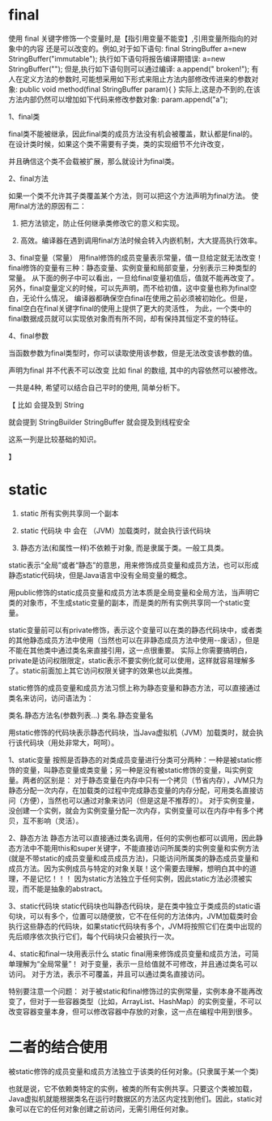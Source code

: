 # final




使用 final 关键字修饰一个变量时,是【指引用变量不能变】,引用变量所指向的对象中的内容
还是可以改变的。例如,对于如下语句:
final StringBuffer a=new StringBuffer("immutable");
执行如下语句将报告编译期错误:
a=new StringBuffer("");
但是,执行如下语句则可以通过编译:
a.append(" broken!");
有人在定义方法的参数时,可能想采用如下形式来阻止方法内部修改传进来的参数对象:
public void method(final StringBuffer param){
} 实际上,这是办不到的,在该方法内部仍然可以增加如下代码来修改参数对象:
param.append("a");





1、final类

final类不能被继承，因此final类的成员方法没有机会被覆盖，默认都是final的。在设计类时候，如果这个类不需要有子类，类的实现细节不允许改变，

并且确信这个类不会载被扩展，那么就设计为final类。


2、final方法

如果一个类不允许其子类覆盖某个方法，则可以把这个方法声明为final方法。
使用final方法的原因有二：

1) 把方法锁定，防止任何继承类修改它的意义和实现。

2) 高效。编译器在遇到调用final方法时候会转入内嵌机制，大大提高执行效率。


3、final变量（常量）
用final修饰的成员变量表示常量，值一旦给定就无法改变！
final修饰的变量有三种：静态变量、实例变量和局部变量，分别表示三种类型的常量。
从下面的例子中可以看出，一旦给final变量初值后，值就不能再改变了。
另外，final变量定义的时候，可以先声明，而不给初值，这中变量也称为final空白，无论什么情况，
编译器都确保空白final在使用之前必须被初始化。但是，final空白在final关键字final的使用上提供了更大的灵活性，
为此，一个类中的final数据成员就可以实现依对象而有所不同，却有保持其恒定不变的特征。



4、final参数

当函数参数为final类型时，你可以读取使用该参数，但是无法改变该参数的值。


声明为final 并不代表不可以改变 比如 final 的数组, 其中的内容依然可以被修改。



一共是4种, 希望可以结合自己平时的使用, 简单分析下。



【
比如 会提及到 String

就会提到 StringBuilder StringBuffer 就会提及到线程安全

这系一列是比较基础的知识。

】




# static

1) static 所有实例共享同一个副本

2) static 代码块 中 会在 （JVM）加载类时，就会执行该代码块

3) 静态方法(和属性一样)不依赖于对象, 而是隶属于类。一般工具类。






static表示“全局”或者“静态”的意思，用来修饰成员变量和成员方法，也可以形成静态static代码块，但是Java语言中没有全局变量的概念。


用public修饰的static成员变量和成员方法本质是全局变量和全局方法，当声明它类的对象市，不生成static变量的副本，而是类的所有实例共享同一个static变量。

static变量前可以有private修饰，表示这个变量可以在类的静态代码块中，或者类的其他静态成员方法中使用（当然也可以在非静态成员方法中使用--废话），但是不能在其他类中通过类名来直接引用，这一点很重要。
实际上你需要搞明白，private是访问权限限定，static表示不要实例化就可以使用，这样就容易理解多了。static前面加上其它访问权限关键字的效果也以此类推。

static修饰的成员变量和成员方法习惯上称为静态变量和静态方法，可以直接通过类名来访问，访问语法为：

类名.静态方法名(参数列表...)
类名.静态变量名

用static修饰的代码块表示静态代码块，当Java虚拟机（JVM）加载类时，就会执行该代码块（用处非常大，呵呵）。


1、static变量
        按照是否静态的对类成员变量进行分类可分两种：一种是被static修饰的变量，叫静态变量或类变量；另一种是没有被static修饰的变量，叫实例变量。两者的区别是：
        对于静态变量在内存中只有一个拷贝（节省内存），JVM只为静态分配一次内存，在加载类的过程中完成静态变量的内存分配，可用类名直接访问（方便），当然也可以通过对象来访问（但是这是不推荐的）。
        对于实例变量，没创建一个实例，就会为实例变量分配一次内存，实例变量可以在内存中有多个拷贝，互不影响（灵活）。

2、静态方法
        静态方法可以直接通过类名调用，任何的实例也都可以调用，因此静态方法中不能用this和super关键字，不能直接访问所属类的实例变量和实例方法(就是不带static的成员变量和成员成员方法)，只能访问所属类的静态成员变量和成员方法。因为实例成员与特定的对象关联！这个需要去理解，想明白其中的道理，不是记忆！！！
        因为static方法独立于任何实例，因此static方法必须被实现，而不能是抽象的abstract。

3、static代码块
        static代码块也叫静态代码块，是在类中独立于类成员的static语句块，可以有多个，位置可以随便放，它不在任何的方法体内，JVM加载类时会执行这些静态的代码块，如果static代码块有多个，JVM将按照它们在类中出现的先后顺序依次执行它们，每个代码块只会被执行一次。

4、static和final一块用表示什么
        static final用来修饰成员变量和成员方法，可简单理解为“全局常量”！
        对于变量，表示一旦给值就不可修改，并且通过类名可以访问。
        对于方法，表示不可覆盖，并且可以通过类名直接访问。

特别要注意一个问题：
对于被static和final修饰过的实例常量，实例本身不能再改变了，但对于一些容器类型（比如，ArrayList、HashMap）的实例变量，不可以改变容器变量本身，但可以修改容器中存放的对象，这一点在编程中用到很多。




# 二者的结合使用

被static修饰的成员变量和成员方法独立于该类的任何对象。(只隶属于某一个类)

也就是说，它不依赖类特定的实例，被类的所有实例共享。只要这个类被加载，Java虚拟机就能根据类名在运行时数据区的方法区内定找到他们。因此，static对象可以在它的任何对象创建之前访问，无需引用任何对象。





